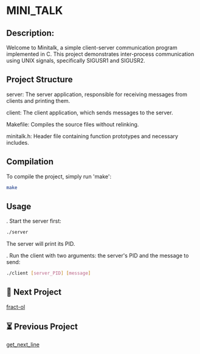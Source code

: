 # MINI_TALK


## Description:

Welcome to Minitalk, a simple client-server communication program implemented in C. This project demonstrates inter-process communication using UNIX signals, specifically SIGUSR1 and SIGUSR2.

## Project Structure

server: The server application, responsible for receiving messages from clients and printing them.

client: The client application, which sends messages to the server.

Makefile: Compiles the source files without relinking.

minitalk.h: Header file containing function prototypes and necessary includes.

## Compilation

To compile the project, simply run 'make':

```bash
make
```
## Usage 
. Start the server first:

```bash
./server
```
The server will print its PID.



. Run the client with two arguments: the server's PID and the message to send:

```bash
./client [server_PID] [message]
```

## 🚀 Next Project

[fract-ol](https://github.com/adhaka-afk/FRACT-OL)

## ⏳ Previous Project

[get_next_line](https://github.com/adhaka-afk/GET_NEXT_LINE)
